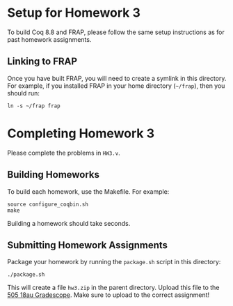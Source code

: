 # Setup for Homework 3

To build Coq 8.8 and FRAP, please follow the same setup instructions as for
past homework assignments.


## Linking to FRAP

Once you have built FRAP, you will need to create a symlink in this directory.
For example, if you installed FRAP in your home directory (`~/frap`), then
you should run:

```
ln -s ~/frap frap
```


# Completing Homework 3

Please complete the problems in `HW3.v`.


## Building Homeworks

To build each homework, use the Makefile. For example:

```
source configure_coqbin.sh
make
```

Building a homework should take seconds.


## Submitting Homework Assignments

Package your homework by running the `package.sh` script in this directory:

```
./package.sh
```

This will create a file `hw3.zip` in the parent directory.  Upload this file
to the [505 18au Gradescope](https://www.gradescope.com/courses/26971).  Make
sure to upload to the correct assignment!
